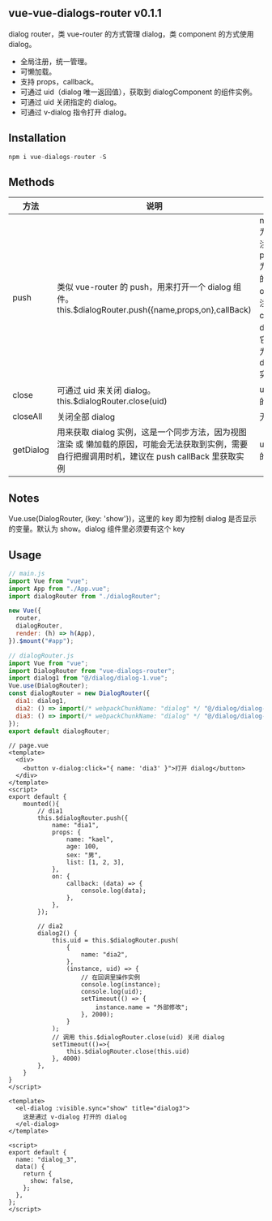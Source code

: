 ## vue-vue-dialogs-router v0.1.1

dialog router，类 vue-router 的方式管理 dialog，类 component 的方式使用 dialog。

- 全局注册，统一管理。
- 可懒加载。
- 支持 props，callback。
- 可通过 uid（dialog 唯一返回值），获取到 dialogComponent 的组件实例。
- 可通过 uid 关闭指定的 dialog。
- 可通过 v-dialog 指令打开 dialog。

## Installation

```js
npm i vue-dialogs-router -S
```

## Methods

| 方法      | 说明                                                                                                                                              | 参数                                                                                                                                                                                                                       |
| --------- | ------------------------------------------------------------------------------------------------------------------------------------------------- | -------------------------------------------------------------------------------------------------------------------------------------------------------------------------------------------------------------------------- |
| push      | 类似 vue-router 的 push，用来打开一个 dialog 组件。this.\$dialogRouter.push({name,props,on},callBack)                                             | name[type=String]为 dialogRouter 里注册时的 name 值，props[type=Object]为需要传入到 dialog 的属性，on[type=Object]为注册的 event；callBack 为打开 dialog 之后的回调，它有两个参数，一个为 dialogComponent 实例，一个为 uid |
| close     | 可通过 uid 来关闭 dialog。this.\$dialogRouter.close(uid)                                                                                          | uid 为 push 时返回的唯一值                                                                                                                                                                                                 |
| closeAll  | 关闭全部 dialog                                                                                                                                   | 无                                                                                                                                                                                                                         |
| getDialog | 用来获取 dialog 实例，这是一个同步方法，因为视图渲染 或 懒加载的原因，可能会无法获取到实例，需要自行把握调用时机，建议在 push callBack 里获取实例 | uid 为 push 时返回的唯一值                                                                                                                                                                                                 |

## Notes

Vue.use(DialogRouter, {key: 'show'})，这里的 key 即为控制 dialog 是否显示的变量。默认为 show。dialog 组件里必须要有这个 key 

## Usage

```js
// main.js
import Vue from "vue";
import App from "./App.vue";
import dialogRouter from "./dialogRouter";

new Vue({
  router,
  dialogRouter,
  render: (h) => h(App),
}).$mount("#app");
```

```js
// dialogRouter.js
import Vue from "vue";
import DialogRouter from "vue-dialogs-router";
import dialog1 from "@/dialog/dialog-1.vue";
Vue.use(DialogRouter);
const dialogRouter = new DialogRouter({
  dia1: dialog1,
  dia2: () => import(/* webpackChunkName: "dialog" */ "@/dialog/dialog-2.vue"),
  dia3: () => import(/* webpackChunkName: "dialog" */ "@/dialog/dialog-3.vue"),
});
export default dialogRouter;
```

```vue
// page.vue
<template>
  <div>
    <button v-dialog:click="{ name: 'dia3' }">打开 dialog</button>
  </div>
</template>
<script>
export default {
    mounted(){
        // dia1
        this.$dialogRouter.push({
            name: "dia1",
            props: {
                name: "kael",
                age: 100,
                sex: "男",
                list: [1, 2, 3],
            },
            on: {
                callback: (data) => {
                    console.log(data);
                },
            },
        });

        // dia2
        dialog2() {
            this.uid = this.$dialogRouter.push(
                {
                    name: "dia2",
                },
                (instance, uid) => {
                    // 在回调里操作实例
                    console.log(instance);
                    console.log(uid);
                    setTimeout(() => {
                        instance.name = "外部修改";
                    }, 2000);
                }
            );
            // 调用 this.$dialogRouter.close(uid) 关闭 dialog
            setTimeout(()=>{
                this.$dialogRouter.close(this.uid)
            }, 4000)
        },
    }
}
</script>
```

```vue
<template>
  <el-dialog :visible.sync="show" title="dialog3">
    这是通过 v-dialog 打开的 dialog
  </el-dialog>
</template>

<script>
export default {
  name: "dialog_3",
  data() {
    return {
      show: false,
    };
  },
};
</script>
```
